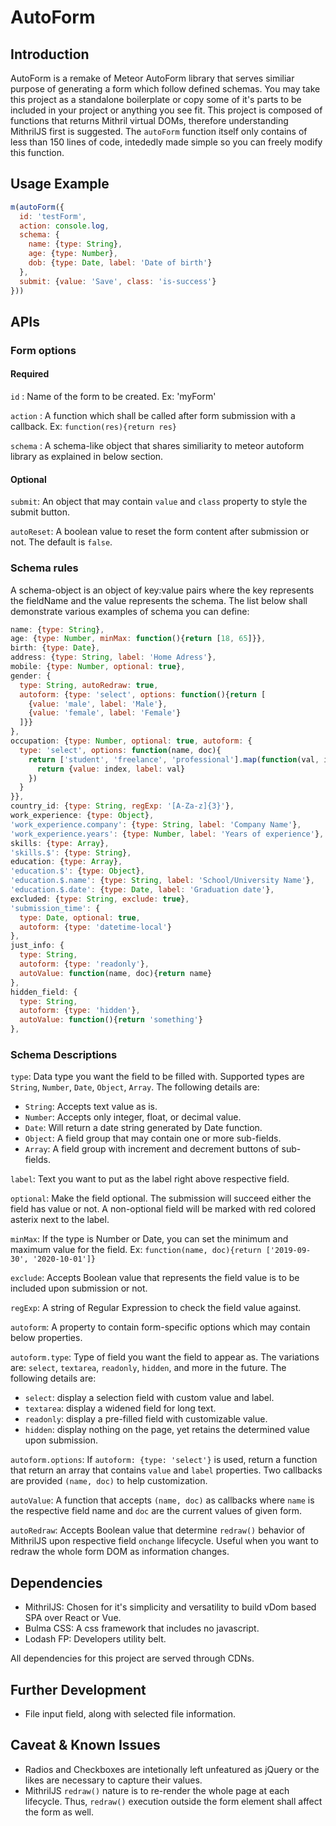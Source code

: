 # AutoForm

## Introduction
AutoForm is a remake of Meteor AutoForm library that serves similiar purpose of generating a form which follow defined schemas.
You may take this project as a standalone boilerplate or copy some of it's parts to be included in your project or anything you see fit.
This project is composed of functions that returns Mithril virtual DOMs, therefore understanding MithrilJS first is suggested. The `autoForm` function itself only contains of less than 150 lines of code, intededly made simple so you can freely modify this function.

## Usage Example
```js
m(autoForm({
  id: 'testForm',
  action: console.log,
  schema: {
    name: {type: String},
    age: {type: Number},
    dob: {type: Date, label: 'Date of birth'}
  },
  submit: {value: 'Save', class: 'is-success'}
}))
```

## APIs
### Form options
#### Required
`id` : Name of the form to be created. Ex: 'myForm'

`action` : A function which shall be called after form submission with a callback. Ex: `function(res){return res}`

`schema` : A schema-like object that shares similiarity to meteor autoform library as explained in below section.
#### Optional
`submit`: An object that may contain `value` and `class` property to style the submit button.

`autoReset`: A boolean value to reset the form content after submission or not. The default is `false`.

### Schema rules
A schema-object is an object of key:value pairs where the key represents the fieldName and the value represents the schema.
The list below shall demonstrate various examples of schema you can define:
```js
name: {type: String},
age: {type: Number, minMax: function(){return [18, 65]}},
birth: {type: Date},
address: {type: String, label: 'Home Adress'},
mobile: {type: Number, optional: true},
gender: {
  type: String, autoRedraw: true,
  autoform: {type: 'select', options: function(){return [
    {value: 'male', label: 'Male'},
    {value: 'female', label: 'Female'}
  ]}}
},
occupation: {type: Number, optional: true, autoform: {
  type: 'select', options: function(name, doc){
    return ['student', 'freelance', 'professional'].map(function(val, index){
      return {value: index, label: val}
    })
  }
}},
country_id: {type: String, regExp: '[A-Za-z]{3}'},
work_experience: {type: Object},
'work_experience.company': {type: String, label: 'Company Name'},
'work_experience.years': {type: Number, label: 'Years of experience'},
skills: {type: Array},
'skills.$': {type: String},
education: {type: Array},
'education.$': {type: Object},
'education.$.name': {type: String, label: 'School/University Name'},
'education.$.date': {type: Date, label: 'Graduation date'},
excluded: {type: String, exclude: true},
'submission_time': {
  type: Date, optional: true,
  autoform: {type: 'datetime-local'}
},
just_info: {
  type: String,
  autoform: {type: 'readonly'},
  autoValue: function(name, doc){return name}
},
hidden_field: {
  type: String,
  autoform: {type: 'hidden'},
  autoValue: function(){return 'something'}
},
```
### Schema Descriptions
`type`: Data type you want the field to be filled with. Supported types are `String`, `Number`, `Date`, `Object`, `Array`. The following details are:
- `String`: Accepts text value as is.
- `Number`: Accepts only integer, float, or decimal value.
- `Date`: Will return a date string generated by Date function.
- `Object`: A field group that may contain one or more sub-fields.
- `Array`: A field group with increment and decrement buttons of sub-fields.

`label`: Text you want to put as the label right above respective field.

`optional`: Make the field optional. The submission will succeed either the field has value or not. A non-optional field will be marked with red colored asterix next to the label.

`minMax`: If the type is Number or Date, you can set the minimum and maximum value for the field. Ex: `function(name, doc){return ['2019-09-30', '2020-10-01']}`

`exclude`: Accepts Boolean value that represents the field value is to be included upon submission or not.

`regExp`: A string of Regular Expression to check the field value against.

`autoform`: A property to contain form-specific options which may contain below properties.

`autoform.type`: Type of field you want the field to appear as. The variations are: `select`, `textarea`, `readonly`, `hidden`, and more in the future. The following details are:
- `select`: display a selection field with custom value and label.
- `textarea`: display a widened field for long text.
- `readonly`: display a pre-filled field with customizable value.
- `hidden`: display nothing on the page, yet retains the determined value upon submission.

`autoform.options`: If `autoform: {type: 'select'}` is used, return a function that return an array that contains `value` and `label` properties. Two callbacks are provided `(name, doc)` to help customization.

`autoValue`: A function that accepts `(name, doc)` as callbacks where `name` is the respective field name and `doc` are the current values of given form.

`autoRedraw`: Accepts Boolean value that determine `redraw()` behavior of MithrilJS upon respective field `onchange` lifecycle. Useful when you want to redraw the whole form DOM as information changes.

## Dependencies
- MithrilJS: Chosen for it's simplicity and versatility to build vDom based SPA over React or Vue.
- Bulma CSS: A css framework that includes no javascript.
- Lodash FP: Developers utility belt.

All dependencies for this project are served through CDNs.

## Further Development
- File input field, along with selected file information.

## Caveat & Known Issues
- Radios and Checkboxes are intetionally left unfeatured as jQuery or the likes are necessary to capture their values.
- MithrilJS `redraw()` nature is to re-render the whole page at each lifecycle. Thus, `redraw()` execution outside the form element shall affect the form as well.
